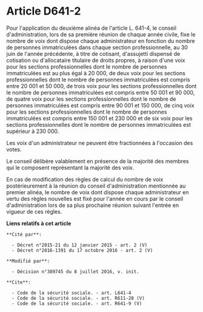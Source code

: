 # Article D641-2

Pour l'application du deuxième alinéa de l'article L. 641-4, le conseil d'administration, lors de sa première réunion de
chaque année civile, fixe le nombre de voix dont dispose chaque administrateur en fonction du nombre de personnes
immatriculées dans chaque section professionnelle, au 30 juin de l'année précédente, à titre de cotisant, d'assujetti
dispensé de cotisation ou d'allocataire titulaire de droits propres, à raison d'une voix pour les sections professionnelles
dont le nombre de personnes immatriculées est au plus égal à 20 000, de deux voix pour les sections professionnelles dont le
nombre de personnes immatriculées est compris entre 20 001 et 50 000, de trois voix pour les sections professionnelles dont
le nombre de personnes immatriculées est compris entre 50 001 et 90 000, de quatre voix pour les sections professionnelles
dont le nombre de personnes immatriculées est compris entre 90 001 et 150 000, de cinq voix pour les sections
professionnelles dont le nombre de personnes immatriculées est compris entre 150 001 et 230 000 et de six voix pour les
sections professionnelles dont le nombre de personnes immatriculées est supérieur à 230 000. 

Les voix d'un administrateur ne peuvent être fractionnées à l'occasion des votes. 

Le conseil délibère valablement en présence de la majorité des membres qui le composent représentant la majorité des voix. 

En cas de modification des règles de calcul du nombre de voix postérieurement à la réunion du conseil d'administration
mentionnée au premier alinéa, le nombre de voix dont dispose chaque administrateur en vertu des règles nouvelles est fixé
pour l'année en cours par le conseil d'administration lors de sa plus prochaine réunion suivant l'entrée en vigueur de ces
règles.

**Liens relatifs à cet article**

	**Cité par**:

	  - Décret n°2015-21 du 12 janvier 2015 - art. 2 (V)
	  - Décret n°2016-1391 du 17 octobre 2016 - art. 2 (V)

	**Modifié par**:

	  - Décision n°389745 du 8 juillet 2016, v. init.

	**Cite**:

	  - Code de la sécurité sociale. - art. L641-4
	  - Code de la sécurité sociale. - art. R611-28 (V)
	  - Code de la sécurité sociale. - art. R641-9 (V)
